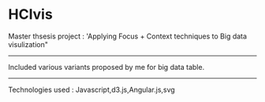 # HCIvis
Master thsesis project : 'Applying Focus + Context techniques to Big data visulization"

-------------------------

Included various variants proposed by me for big data table.

-------------------------

Technologies used : Javascript,d3.js,Angular.js,svg


